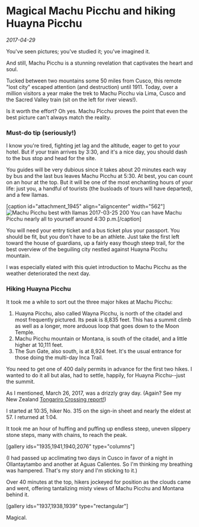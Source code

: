 # Magical Machu Picchu and hiking Huayna Picchu
*2017-04-29*

You've seen pictures; you've studied it; you've imagined it.

And still, Machu Picchu is a stunning revelation that captivates the heart and soul.

Tucked between two mountains some 50 miles from Cusco, this remote "lost city" escaped attention (and destruction) until 1911. Today, over a million visitors a year make the trek to Machu Picchu via Lima, Cusco and the Sacred Valley train (sit on the left for river views!).

Is it worth the effort? Oh yes. Machu Picchu proves the point that even the best picture can't always match the reality.

### **Must-do tip (seriously!)**

<!--more-->

I know you're tired, fighting jet lag and the altitude, eager to get to your hotel. But if your train arrives by 3:30, and it's a nice day, you should dash to the bus stop and head for the site.

You guides will be very dubious since it takes about 20 minutes each way by bus and the last bus leaves Machu Picchu at 5:30. At best, you can count on an hour at the top. But it will be one of the most enchanting hours of your life: just you, a handful of tourists (the busloads of tours will have departed), and a few llamas.

\[caption id="attachment\_1945" align="aligncenter" width="562"\]![Machu Picchu best with llamas 2017-03-25 200](images/machu-picchu-best-with-llamas-2017-03-25-200.jpg) You can have Machu Picchu nearly all to yourself around 4:30 p.m.\[/caption\]

You will need your entry ticket and a bus ticket plus your passport. You should be fit, but you don't have to be an athlete. Just take the first left toward the house of guardians, up a fairly easy though steep trail, for the best overview of the beguiling city nestled against Huayna Picchu mountain.

I was especially elated with this quiet introduction to Machu Picchu as the weather deteriorated the next day.

### **Hiking Huayna Picchu**

It took me a while to sort out the three major hikes at Machu Picchu:

1. Huayna Picchu, also called Wayna Picchu, is north of the citadel and most frequently pictured. Its peak is 8,835 feet. This has a summit climb as well as a longer, more arduous loop that goes down to the Moon Temple.
2. Machu Picchu mountain or Montana, is south of the citadel, and a little higher at 10,111 feet.
3. The Sun Gate, also south, is at 8,924 feet. It's the usual entrance for those doing the multi-day Inca Trail.

You need to get one of 400 daily permits in advance for the first two hikes. I wanted to do it all but alas, had to settle, happily, for Huayna Picchu--just the summit.

As I mentioned, March 26, 2017, was a drizzly gray day. (Again? See my New Zealand [Tongariro Crossing report!](https://meimeikirk.wordpress.com/2017/04/11/tackling-the-tongariro-alpine-crossing/))

I started at 10:35, hiker No. 315 on the sign-in sheet and nearly the eldest at 57. I returned at 1:04.

It took me an hour of huffing and puffing up endless steep, uneven slippery stone steps, many with chains, to reach the peak.

\[gallery ids="1935,1941,1940,2076" type="columns"\]

(I had passed up acclimating two days in Cusco in favor of a night in Ollantaytambo and another at Aguas Calientes. So I'm thinking my breathing was hampered. That's my story and I'm sticking to it.)

Over 40 minutes at the top, hikers jockeyed for position as the clouds came and went, offering tantalizing misty views of Machu Picchu and Montana behind it.

\[gallery ids="1937,1938,1939" type="rectangular"\]

Magical.
